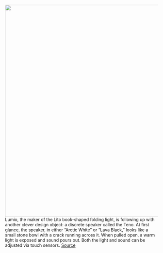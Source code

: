 <img src='https://cdn.vox-cdn.com/thumbor/M8n8nAWb2c0JSUwHtpzgVTssgSk=/0x0:2048x1366/1200x800/filters:focal(488x623:814x949)/cdn.vox-cdn.com/uploads/chorus_image/image/67659185/_DSC3522_Edit_SCREEN.0.jpg' width='700px' /><br/>
Lumio, the maker of the Lito book-shaped folding light, is following up with another clever design object: a discrete speaker called the Teno. At first glance, the speaker, in either “Arctic White” or “Lava Black,” looks like a small stone bowl with a crack running across it. When pulled open, a warm light is exposed and sound pours out. Both the light and sound can be adjusted via touch sensors.
<a href='https://www.theverge.com/2020/10/20/21523816/lumio-teno-kickstarter-speaker-light-max-gunawan'> Source <a/>